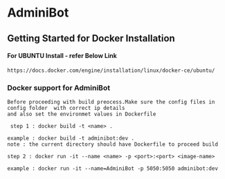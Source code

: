 # AdminiBot

## Getting Started for Docker Installation

#### For UBUNTU Install - refer Below Link
```
https://docs.docker.com/engine/installation/linux/docker-ce/ubuntu/
```

### Docker support for AdminiBot


```
Before proceeding with build preocess.Make sure the config files in config folder  with correct ip details 
and also set the environmet values in Dockerfile
```

 ```
  step 1 : docker build -t <name> . 
 
 example : docker build -t adminibot:dev . 
 note : the current directory should have Dockerfile to proceed build
  ```
 ```
 step 2 : docker run -it --name <name> -p <port>:<port> <image-name>
 
 example : docker run -it --name=AdminiBot -p 5050:5050 adminibot:dev
 
 ```
